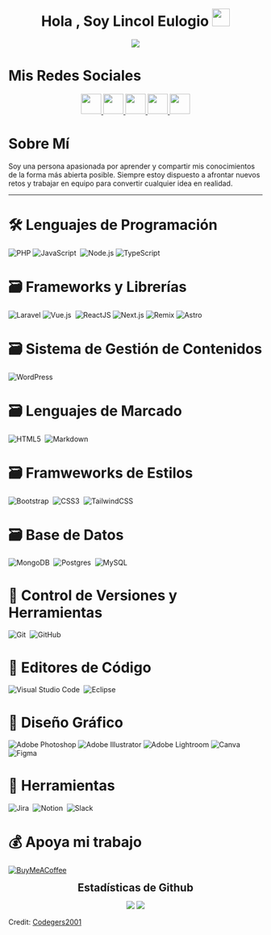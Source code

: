 


<h1 align="center">Hola , Soy Lincol Eulogio <img src="https://media.giphy.com/media/hvRJCLFzcasrR4ia7z/giphy.gif" width="35"></h1>
<p align="center">
  <a href="https://github.com/codegers2001/readme-typing-svg"><img src="https://readme-typing-svg.herokuapp.com?font=Time+New+Roman&color=%23C8BE25&size=25&center=true&vCenter=true&width=600&height=100&lines=Software+Engineer+@bld.ai;Computer+Science+Student;Competitive+Programmer;2x+ACPC+Finalist;Expert+on+Codeforces;Division+1+on+Codechef+(5+Stars);4+Kyu+on+Atcoder;Always+learning+new+things"></a>
</p>

# Mis Redes Sociales

<p align="center">
  <a href="adityakanoi2001.wordpress.com">
    <img src="https://img.shields.io/badge/-adityakanoi.com-3423A6?style=for-the-badge&logo=Google-Chrome&logoColor=white" style="height: 40px;" />
  </a>
  <a href="https://www.linkedin.com/in/ask2001/">
    <img src="https://img.shields.io/badge/-Aditya%20Sunit%20Kanoi-0077B5?style=for-the-badge&logo=Linkedin&logoColor=white" style="height: 40px;" />
  </a>
  <a href="mailto:adityakanoiofficial@gmail.com">
    <img src="https://img.shields.io/badge/-Adityakanoi-D14836?style=for-the-badge&logo=Gmail&logoColor=white" style="height: 40px;" />
  </a>
  <a href="https://www.instagram.com/aditya_kanoi123/">
    <img src="https://img.shields.io/badge/-Adityakanoi123-E4405F?style=for-the-badge&logo=Instagram&logoColor=white" style="height: 40px;" />
  </a>
  <a href="https://www.facebook.com/profile.php?id=100008728234917">
    <img src="https://img.shields.io/badge/-AdityaKanoi-1877F2?style=for-the-badge&logo=Facebook&logoColor=white" style="height: 40px;" />
  </a>
</p>


# Sobre Mí

Soy una persona apasionada por aprender y compartir mis conocimientos de la forma más abierta posible. Siempre estoy dispuesto a afrontar nuevos retos y trabajar en equipo para convertir cualquier idea en realidad.
<hr>


# 🛠 Lenguajes de Programación

![PHP](https://img.shields.io/badge/php-%23777BB4.svg?style=for-the-badge&logo=php&logoColor=white)
![JavaScript](https://img.shields.io/badge/javascript-%23323330.svg?style=for-the-badge&logo=javascript&logoColor=%23F7DF1E)&nbsp;
![Node.js](https://img.shields.io/badge/Node.js-%23339933.svg?style=for-the-badge&logo=nodedotjs&logoColor=white)
![TypeScript](https://img.shields.io/badge/TypeScript-%23007ACC.svg?style=for-the-badge&logo=typescript&logoColor=white)


# 🗃 Frameworks y Librerías
![Laravel](https://img.shields.io/badge/laravel-%23FF2D20.svg?style=for-the-badge&logo=laravel&logoColor=white)
![Vue.js](https://img.shields.io/badge/vuejs-%2335495e.svg?style=for-the-badge&logo=vuedotjs&logoColor=%234FC08D)&nbsp;
![ReactJS](https://img.shields.io/badge/react-%2361DAFB.svg?style=for-the-badge&logo=react&logoColor=%2320232A)
![Next.js](https://img.shields.io/badge/Next.js-%23000000.svg?style=for-the-badge&logo=nextdotjs&logoColor=white)
![Remix](https://img.shields.io/badge/Remix-%23000000.svg?style=for-the-badge&logo=remix&logoColor=white)
![Astro](https://img.shields.io/badge/Astro-%23FF5D01.svg?style=for-the-badge&logo=astro&logoColor=white)


# 🗃 Sistema de Gestión de Contenidos
![WordPress](https://img.shields.io/badge/wordpress-%2321759B.svg?style=for-the-badge&logo=wordpress&logoColor=white)


# 🗃 Lenguajes de Marcado
![HTML5](https://img.shields.io/badge/html5-%23E34F26.svg?style=for-the-badge&logo=html5&logoColor=white)&nbsp;
![Markdown](https://img.shields.io/badge/markdown-%23000000.svg?style=for-the-badge&logo=markdown&logoColor=white)&nbsp;


# 🗃 Framweworks de Estilos
![Bootstrap](https://img.shields.io/badge/bootstrap-%23563D7C.svg?style=for-the-badge&logo=bootstrap&logoColor=white)&nbsp;
![CSS3](https://img.shields.io/badge/css3-%231572B6.svg?style=for-the-badge&logo=css3&logoColor=white)&nbsp;
![TailwindCSS](https://img.shields.io/badge/tailwindcss-%2338B2AC.svg?style=for-the-badge&logo=tailwind-css&logoColor=white)


# 🗃 Base de Datos
![MongoDB](https://img.shields.io/badge/MongoDB-%234ea94b.svg?style=for-the-badge&logo=mongodb&logoColor=white)&nbsp;
![Postgres](https://img.shields.io/badge/postgres-%23316192.svg?style=for-the-badge&logo=postgresql&logoColor=white)&nbsp;
![MySQL](https://img.shields.io/badge/mysql-%234479A1.svg?style=for-the-badge&logo=mysql&logoColor=white)


# 🧰 Control de Versiones y Herramientas
![Git](https://img.shields.io/badge/git-%23F05033.svg?style=for-the-badge&logo=git&logoColor=white)&nbsp;
![GitHub](https://img.shields.io/badge/github-%23121011.svg?style=for-the-badge&logo=github&logoColor=white)&nbsp;

# 🧰 Editores de Código
![Visual Studio Code](https://img.shields.io/badge/Visual%20Studio%20Code-0078d7.svg?style=for-the-badge&logo=visual-studio-code&logoColor=white)&nbsp;
![Eclipse](https://img.shields.io/badge/Eclipse-FE7A16.svg?style=for-the-badge&logo=Eclipse&logoColor=white)&nbsp;

# 🧰 Diseño Gráfico
![Adobe Photoshop](https://img.shields.io/badge/Adobe%20Photoshop-%2331A8FF.svg?style=for-the-badge&logo=adobephotoshop&logoColor=white)
![Adobe Illustrator](https://img.shields.io/badge/Adobe%20Illustrator-%23FF9A00.svg?style=for-the-badge&logo=adobeillustrator&logoColor=white)
![Adobe Lightroom](https://img.shields.io/badge/Adobe%20Lightroom-%230081CB.svg?style=for-the-badge&logo=adobelightroom&logoColor=white)
![Canva](https://img.shields.io/badge/Canva-%2300C4CC.svg?style=for-the-badge&logo=Canva&logoColor=white)&nbsp;
![Figma](https://img.shields.io/badge/figma-%23F24E1E.svg?style=for-the-badge&logo=figma&logoColor=white)&nbsp;


# 🧰 Herramientas
![Jira](https://img.shields.io/badge/jira-%230A0FFF.svg?style=for-the-badge&logo=jira&logoColor=white)&nbsp;
![Notion](https://img.shields.io/badge/Notion-%23000000.svg?style=for-the-badge&logo=notion&logoColor=white)&nbsp;
![Slack](https://img.shields.io/badge/Slack-4A154B?style=for-the-badge&logo=slack&logoColor=white)&nbsp;


# 💰 Apoya mi trabajo
[![BuyMeACoffee](https://img.shields.io/badge/Buy%20Me%20a%20Coffee-ffdd00?style=for-the-badge&logo=buy-me-a-coffee&logoColor=black)](https://buymeacoffee.com/adityakanoi) 


<div align="center">
<h2 align="center" style="margin: 5px 10px;">Estadísticas de Github</h2> 

[![](https://github-readme-stats.vercel.app/api?username=codegers2001&show_icons=true&theme=tokyonight&hide_border=true&locale=en)](https://github.com/codegers2001)
[![](https://github-readme-streak-stats.herokuapp.com/?user=elanza-48&theme=material-palenight)](https://github.com/Elanza-48)
</div>

Credit: [Codegers2001](https://github.com/codegers2001)
